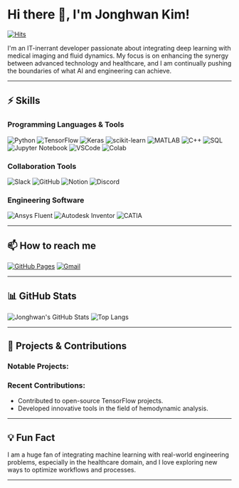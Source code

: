 # Hi there 👋, I'm Jonghwan Kim!

[![Hits](https://hits.seeyoufarm.com/api/count/incr/badge.svg?url=https://github.com/Jonghwan-dev)](https://github.com/Jonghwan-dev)

I'm an IT-inerrant developer passionate about integrating deep learning with medical imaging and fluid dynamics. My focus is on enhancing the synergy between advanced technology and healthcare, and I am continually pushing the boundaries of what AI and engineering can achieve.

---

## ⚡ Skills

### Programming Languages & Tools
![Python](https://img.shields.io/badge/-Python-3776AB?logo=python&logoColor=white&style=flat)
![TensorFlow](https://img.shields.io/badge/-TensorFlow-FF6F00?logo=tensorflow&logoColor=white&style=flat)
![Keras](https://img.shields.io/badge/-Keras-D00000?logo=keras&logoColor=white&style=flat)
![scikit-learn](https://img.shields.io/badge/-scikit--learn-F7931E?logo=scikit-learn&logoColor=white&style=flat)
![MATLAB](https://img.shields.io/badge/-MATLAB-0076A8?logo=matlab&logoColor=white&style=flat)
![C++](https://img.shields.io/badge/-C++-00599C?logo=cplusplus&logoColor=white&style=flat)
![SQL](https://img.shields.io/badge/-SQL-4479A1?logo=mysql&logoColor=white&style=flat)
![Jupyter Notebook](https://img.shields.io/badge/-Jupyter%20Notebook-F37626?logo=jupyter&logoColor=white&style=flat)
![VSCode](https://img.shields.io/badge/-VSCode-007ACC?logo=visualstudiocode&logoColor=white&style=flat)
![Colab](https://img.shields.io/badge/-Colab-F9AB00?logo=googlecolab&logoColor=white&style=flat)

### Collaboration Tools
![Slack](https://img.shields.io/badge/-Slack-4A154B?logo=slack&logoColor=white&style=flat)
![GitHub](https://img.shields.io/badge/-GitHub-181717?logo=github&logoColor=white&style=flat)
![Notion](https://img.shields.io/badge/-Notion-000000?logo=notion&logoColor=white&style=flat)
![Discord](https://img.shields.io/badge/-Discord-5865F2?logo=discord&logoColor=white&style=flat)

### Engineering Software
![Ansys Fluent](https://img.shields.io/badge/-Ansys%20Fluent-FF0000?logo=ansys&logoColor=white&style=flat)
![Autodesk Inventor](https://img.shields.io/badge/-Autodesk%20Inventor-0696D7?logo=autodesk&logoColor=white&style=flat)
![CATIA](https://img.shields.io/badge/-CATIA-052558?logo=dassaultsystemes&logoColor=white&style=flat)

---

## 📫 How to reach me
[![GitHub Pages](https://img.shields.io/badge/Blog-GitHub%20Pages-blue?logo=githubpages&logoColor=white&style=flat)](https://jonghwan-dev.github.io/)
[![Gmail](https://img.shields.io/badge/Gmail-D14836?logo=gmail&logoColor=white&style=flat)](mailto:kjh00012120@gmail.com)

---

## 📊 GitHub Stats
![Jonghwan's GitHub Stats](https://github-readme-stats.vercel.app/api?username=Jonghwan-dev&show_icons=true&theme=radical&count_private=true)
![Top Langs](https://github-readme-stats.vercel.app/api/top-langs/?username=Jonghwan-dev&layout=compact&theme=radical&langs_count=8)

---

## 🚀 Projects & Contributions

### Notable Projects:

### Recent Contributions:
- Contributed to open-source TensorFlow projects.
- Developed innovative tools in the field of hemodynamic analysis.

---

## 💡 Fun Fact
I am a huge fan of integrating machine learning with real-world engineering problems, especially in the healthcare domain, and I love exploring new ways to optimize workflows and processes.

---
